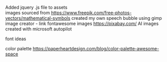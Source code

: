 








Added jquery .js file to assets
<br>
images sourced from https://www.freepik.com/free-photos-vectors/mathematical-symbols
created my own speech bubble using gimp image creator - link 
fontawesome images
https://pixabay.com/
AI images created with microsoft autopilot

font ideas 

color palette https://paperheartdesign.com/blog/color-palette-awesome-space